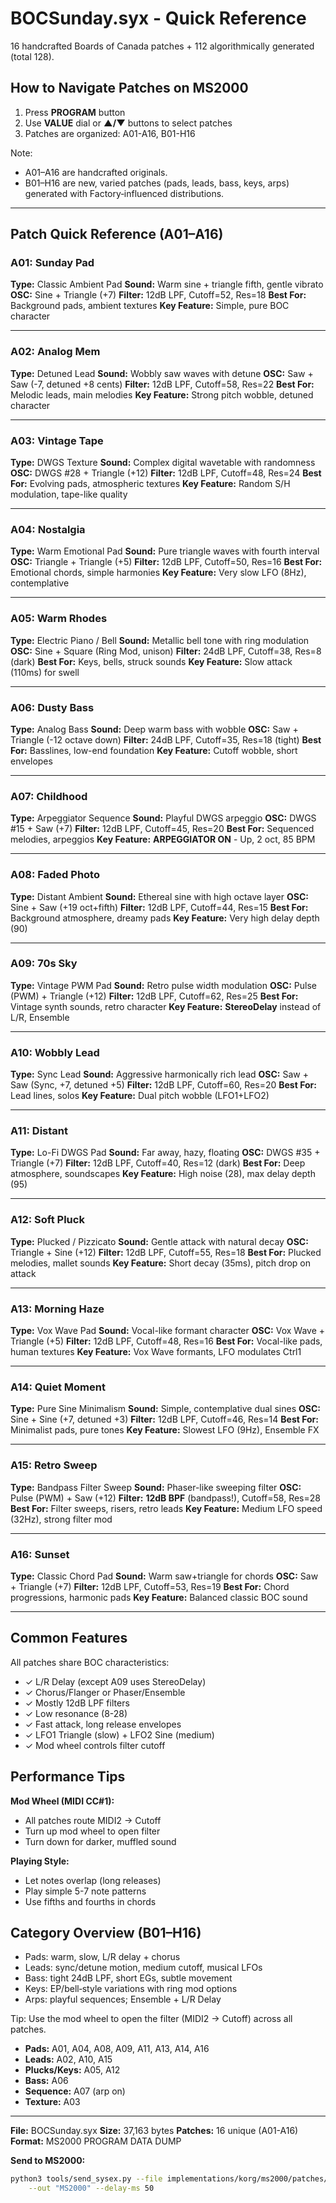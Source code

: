 # BOCSunday.syx - Quick Reference

16 handcrafted Boards of Canada patches + 112 algorithmically generated (total 128).

## How to Navigate Patches on MS2000

1. Press **PROGRAM** button
2. Use **VALUE** dial or **▲/▼** buttons to select patches
3. Patches are organized: A01-A16, B01-H16

Note:
- A01–A16 are handcrafted originals.
- B01–H16 are new, varied patches (pads, leads, bass, keys, arps) generated with Factory‑influenced distributions.

---

## Patch Quick Reference (A01–A16)

### A01: Sunday Pad
**Type:** Classic Ambient Pad
**Sound:** Warm sine + triangle fifth, gentle vibrato
**OSC:** Sine + Triangle (+7)
**Filter:** 12dB LPF, Cutoff=52, Res=18
**Best For:** Background pads, ambient textures
**Key Feature:** Simple, pure BOC character

---

### A02: Analog Mem
**Type:** Detuned Lead
**Sound:** Wobbly saw waves with detune
**OSC:** Saw + Saw (-7, detuned +8 cents)
**Filter:** 12dB LPF, Cutoff=58, Res=22
**Best For:** Melodic leads, main melodies
**Key Feature:** Strong pitch wobble, detuned character

---

### A03: Vintage Tape
**Type:** DWGS Texture
**Sound:** Complex digital wavetable with randomness
**OSC:** DWGS #28 + Triangle (+12)
**Filter:** 12dB LPF, Cutoff=48, Res=24
**Best For:** Evolving pads, atmospheric textures
**Key Feature:** Random S/H modulation, tape-like quality

---

### A04: Nostalgia
**Type:** Warm Emotional Pad
**Sound:** Pure triangle waves with fourth interval
**OSC:** Triangle + Triangle (+5)
**Filter:** 12dB LPF, Cutoff=50, Res=16
**Best For:** Emotional chords, simple harmonies
**Key Feature:** Very slow LFO (8Hz), contemplative

---

### A05: Warm Rhodes
**Type:** Electric Piano / Bell
**Sound:** Metallic bell tone with ring modulation
**OSC:** Sine + Square (Ring Mod, unison)
**Filter:** 24dB LPF, Cutoff=38, Res=8 (dark)
**Best For:** Keys, bells, struck sounds
**Key Feature:** Slow attack (110ms) for swell

---

### A06: Dusty Bass
**Type:** Analog Bass
**Sound:** Deep warm bass with wobble
**OSC:** Saw + Triangle (-12 octave down)
**Filter:** 24dB LPF, Cutoff=35, Res=18 (tight)
**Best For:** Basslines, low-end foundation
**Key Feature:** Cutoff wobble, short envelopes

---

### A07: Childhood
**Type:** Arpeggiator Sequence
**Sound:** Playful DWGS arpeggio
**OSC:** DWGS #15 + Saw (+7)
**Filter:** 12dB LPF, Cutoff=45, Res=20
**Best For:** Sequenced melodies, arpeggios
**Key Feature:** **ARPEGGIATOR ON** - Up, 2 oct, 85 BPM

---

### A08: Faded Photo
**Type:** Distant Ambient
**Sound:** Ethereal sine with high octave layer
**OSC:** Sine + Saw (+19 oct+fifth)
**Filter:** 12dB LPF, Cutoff=44, Res=15
**Best For:** Background atmosphere, dreamy pads
**Key Feature:** Very high delay depth (90)

---

### A09: 70s Sky
**Type:** Vintage PWM Pad
**Sound:** Retro pulse width modulation
**OSC:** Pulse (PWM) + Triangle (+12)
**Filter:** 12dB LPF, Cutoff=62, Res=25
**Best For:** Vintage synth sounds, retro character
**Key Feature:** **StereoDelay** instead of L/R, Ensemble

---

### A10: Wobbly Lead
**Type:** Sync Lead
**Sound:** Aggressive harmonically rich lead
**OSC:** Saw + Saw (Sync, +7, detuned +5)
**Filter:** 12dB LPF, Cutoff=60, Res=20
**Best For:** Lead lines, solos
**Key Feature:** Dual pitch wobble (LFO1+LFO2)

---

### A11: Distant
**Type:** Lo-Fi DWGS Pad
**Sound:** Far away, hazy, floating
**OSC:** DWGS #35 + Triangle (+7)
**Filter:** 12dB LPF, Cutoff=40, Res=12 (dark)
**Best For:** Deep atmosphere, soundscapes
**Key Feature:** High noise (28), max delay depth (95)

---

### A12: Soft Pluck
**Type:** Plucked / Pizzicato
**Sound:** Gentle attack with natural decay
**OSC:** Triangle + Sine (+12)
**Filter:** 12dB LPF, Cutoff=55, Res=18
**Best For:** Plucked melodies, mallet sounds
**Key Feature:** Short decay (35ms), pitch drop on attack

---

### A13: Morning Haze
**Type:** Vox Wave Pad
**Sound:** Vocal-like formant character
**OSC:** Vox Wave + Triangle (+5)
**Filter:** 12dB LPF, Cutoff=48, Res=16
**Best For:** Vocal-like pads, human textures
**Key Feature:** Vox Wave formants, LFO modulates Ctrl1

---

### A14: Quiet Moment
**Type:** Pure Sine Minimalism
**Sound:** Simple, contemplative dual sines
**OSC:** Sine + Sine (+7, detuned +3)
**Filter:** 12dB LPF, Cutoff=46, Res=14
**Best For:** Minimalist pads, pure tones
**Key Feature:** Slowest LFO (9Hz), Ensemble FX

---

### A15: Retro Sweep
**Type:** Bandpass Filter Sweep
**Sound:** Phaser-like sweeping filter
**OSC:** Pulse (PWM) + Saw (+12)
**Filter:** **12dB BPF** (bandpass!), Cutoff=58, Res=28
**Best For:** Filter sweeps, risers, retro leads
**Key Feature:** Medium LFO speed (32Hz), strong filter mod

---

### A16: Sunset
**Type:** Classic Chord Pad
**Sound:** Warm saw+triangle for chords
**OSC:** Saw + Triangle (+7)
**Filter:** 12dB LPF, Cutoff=53, Res=19
**Best For:** Chord progressions, harmonic pads
**Key Feature:** Balanced classic BOC sound

---

## Common Features

All patches share BOC characteristics:
- ✓ L/R Delay (except A09 uses StereoDelay)
- ✓ Chorus/Flanger or Phaser/Ensemble
- ✓ Mostly 12dB LPF filters
- ✓ Low resonance (8-28)
- ✓ Fast attack, long release envelopes
- ✓ LFO1 Triangle (slow) + LFO2 Sine (medium)
- ✓ Mod wheel controls filter cutoff

## Performance Tips

**Mod Wheel (MIDI CC#1):**
- All patches route MIDI2 → Cutoff
- Turn up mod wheel to open filter
- Turn down for darker, muffled sound

**Playing Style:**
- Let notes overlap (long releases)
- Play simple 5-7 note patterns
- Use fifths and fourths in chords

## Category Overview (B01–H16)

- Pads: warm, slow, L/R delay + chorus
- Leads: sync/detune motion, medium cutoff, musical LFOs
- Bass: tight 24dB LPF, short EGs, subtle movement
- Keys: EP/bell‑style variations with ring mod options
- Arps: playful sequences; Ensemble + L/R Delay

Tip: Use the mod wheel to open the filter (MIDI2 → Cutoff) across all patches.
- **Pads:** A01, A04, A08, A09, A11, A13, A14, A16
- **Leads:** A02, A10, A15
- **Plucks/Keys:** A05, A12
- **Bass:** A06
- **Sequence:** A07 (arp on)
- **Texture:** A03

---

**File:** BOCSunday.syx
**Size:** 37,163 bytes
**Patches:** 16 unique (A01-A16)
**Format:** MS2000 PROGRAM DATA DUMP

**Send to MS2000:**
```bash
python3 tools/send_sysex.py --file implementations/korg/ms2000/patches/BOCSunday.syx \
    --out "MS2000" --delay-ms 50
```
